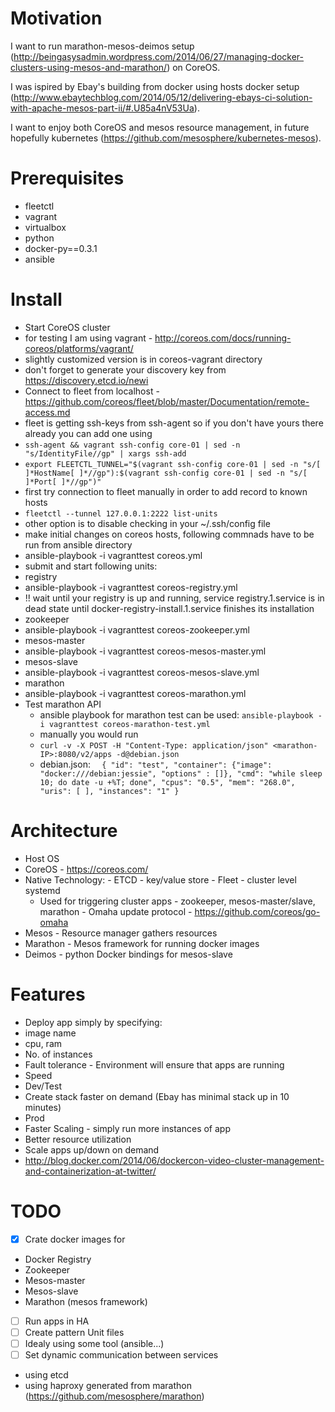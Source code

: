# Motivation

I want to run marathon-mesos-deimos setup (http://beingasysadmin.wordpress.com/2014/06/27/managing-docker-clusters-using-mesos-and-marathon/) on CoreOS.

I was ispired by Ebay's building from docker using hosts docker setup (http://www.ebaytechblog.com/2014/05/12/delivering-ebays-ci-solution-with-apache-mesos-part-ii/#.U85a4nV53Ua).

I want to enjoy both CoreOS and mesos resource management, in future hopefully kubernetes (https://github.com/mesosphere/kubernetes-mesos).

# Prerequisites

- fleetctl
- vagrant
- virtualbox
- python
 - docker-py==0.3.1
 - ansible

# Install

 - Start CoreOS cluster
  - for testing I am using vagrant - http://coreos.com/docs/running-coreos/platforms/vagrant/
  - slightly customized version is in coreos-vagrant directory
  - don't forget to generate your discovery key from https://discovery.etcd.io/newi
 - Connect to fleet from localhost - https://github.com/coreos/fleet/blob/master/Documentation/remote-access.md
  - fleet is getting ssh-keys from ssh-agent so if you don't have yours there already you can add one using
  - ``ssh-agent && vagrant ssh-config core-01 | sed -n "s/IdentityFile//gp" | xargs ssh-add``
  - ``export FLEETCTL_TUNNEL="$(vagrant ssh-config core-01 | sed -n "s/[ ]*HostName[ ]*//gp"):$(vagrant ssh-config core-01 | sed -n "s/[ ]*Port[ ]*//gp")"``
  - first try connection to fleet manually in order to add record to known hosts
   - ``fleetctl --tunnel 127.0.0.1:2222 list-units``
   - other option is to disable checking in your ~/.ssh/config file
 - make initial changes on coreos hosts, following commnads have to be run from ansible directory
  - ansible-playbook -i vagranttest coreos.yml
 - submit and start following units:
  - registry
   - ansible-playbook -i vagranttest coreos-registry.yml
   - !! wait until your registry is up and running, service registry.1.service is in dead state until docker-registry-install.1.service finishes its installation
  - zookeeper
   - ansible-playbook -i vagranttest coreos-zookeeper.yml
  - mesos-master
   - ansible-playbook -i vagranttest coreos-mesos-master.yml
  - mesos-slave
   - ansible-playbook -i vagranttest coreos-mesos-slave.yml
  - marathon
   - ansible-playbook -i vagranttest coreos-marathon.yml
 - Test marathon API
   - ansible playbook for marathon test can be used: ``ansible-playbook -i vagranttest coreos-marathon-test.yml``
   - manually you would run
    - ``curl -v -X POST -H "Content-Type: application/json" <marathon-IP>:8080/v2/apps -d@debian.json``
    - debian.json:
``	{
	"id": "test",
	"container": {"image": "docker:///debian:jessie", "options" : []},
	"cmd": "while sleep 10; do date -u +%T; done",
	"cpus": "0.5",
	"mem": "268.0",
		"uris": [ ],
		"instances": "1"
	}``

# Architecture

 - Host OS
  - CoreOS - https://coreos.com/
   - Native Technology:
    - ETCD - key/value store
    - Fleet - cluster level systemd
     - Used for triggering cluster apps - zookeeper, mesos-master/slave, marathon
    - Omaha update protocol - https://github.com/coreos/go-omaha
  - Mesos - Resource manager gathers resources
  - Marathon - Mesos framework for running docker images
  - Deimos - python Docker bindings for mesos-slave

# Features

 - Deploy app simply by specifying:
  - image name
  - cpu, ram
  - No. of instances
 - Fault tolerance - Environment will ensure that apps are running
 - Speed
  - Dev/Test
   - Create stack faster on demand (Ebay has minimal stack up in 10 minutes)
  - Prod
   - Faster Scaling - simply run more instances of app
 - Better resource utilization
  - Scale apps up/down on demand
   - http://blog.docker.com/2014/06/dockercon-video-cluster-management-and-containerization-at-twitter/

# TODO

 - [x] Crate docker images for
  - Docker Registry
  - Zookeeper
  - Mesos-master
  - Mesos-slave
  - Marathon (mesos framework)
 - [ ] Run apps in HA
  - [ ] Create pattern Unit files
   - [ ] Idealy using some tool (ansible...)
  - [ ] Set dynamic communication between services
   - using etcd
   - using haproxy generated from marathon (https://github.com/mesosphere/marathon)


